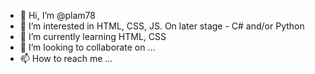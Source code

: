 - 👋 Hi, I’m @plam78
- 👀 I’m interested in HTML, CSS, JS. On later stage - C# and/or Python
- 🌱 I’m currently learning HTML, CSS
- 💞️ I’m looking to collaborate on ...
- 📫 How to reach me ...

<!---
plam78/plam78 is a ✨ special ✨ repository because its `README.md` (this file) appears on your GitHub profile.
You can click the Preview link to take a look at your changes.
--->
